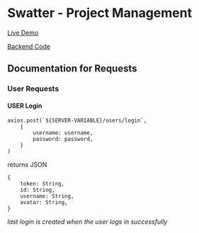 # Swatter - Project Management

[Live Demo](https://hardcore-bardeen-da4ef7.netlify.app/)

[Backend Code](https://github.com/BillGibsonDev/Swatter-Server)

## Documentation for Requests

### User Requests

#### USER Login
```
axios.post(`${SERVER-VARIABLE}/users/login`,
    {
        username: username,
        password: password,
    }
)
```

returns JSON
```
{
    token: String,
    id: String,
    username: String,
    avatar: String,
}
```

*last login is created when the user logs in successfully*

